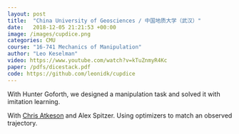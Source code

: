 ```yaml
---
layout: post
title:  "China University of Geosciences / 中国地质大学（武汉）"
date:   2018-12-05 21:21:53 +00:00
image: /images/cupdice.png
categories: CMU
course: "16-741 Mechanics of Manipulation"
author: "Leo Keselman"
video: https://www.youtube.com/watch?v=kTuZnmyR4Kc
paper: /pdfs/dicestack.pdf
code: https://github.com/leonidk/cupdice
---
```

With Hunter Goforth, we designed a manipulation task and solved it with imitation learning. 

With [Chris Atkeson](http://www.cs.cmu.edu/~cga/) and Alex Spitzer. Using optimizers to match an observed trajectory.
